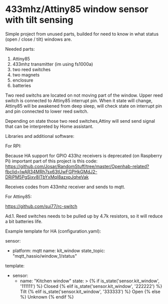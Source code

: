 # 433mhz/Attiny85 window sensor with tilt sensing


Simple project from unused parts, builded for need to know in what status (open / close / tilt) windows are.


Needed parts:

1. Attiny85
2. 433mhz transmitter  (im using fs1000a)
3. two reed switches
4. two magnets
5. enclosure
6. batteries


Two reed switchs are located on not moving part of the window.
Upper reed switch is connected to Attiny85 interrupt pin. When it state will change,  Attiny85 will be awakened  from deep sleep,  will check
state on interrupt pin and pin connected to lower reed switch.

Depending on state those two reed switches,Attiny will send send signal that can be interpreted by Home assistant.

Libraries and additional software:

For RPI:

Because HA support for GPIO 433hz receivers is deprecated (on Raspberry Pi) important part of this project is this code:
https://github.com/Josar/RandomStuff/tree/master/Openhab-related?fbclid=IwAR34MRh7sx63tUwFGPHkGMdJ2-DRiPM5PgSixv8ITbYxMqI8azxpJqheVak

Receives codes from 433mhz receiver and sends to mqtt.

For Attiny85:

https://github.com/sui77/rc-switch



Ad.1. Reed switches needs to be pulled up by 4.7k resistors, so it will reduce a bit batteries life.

Example template for HA (configuration.yaml):

sensor:
  - platform: mqtt
    name: kit_window 
    state_topic: "mqtt_hassio/window_1/status"
    
template:
  - sensor:
      - name: "Kitchen window"
        state: >
          {% if is_state('sensor.kit_window', '111111') %}
            Closed
          {% elif is_state('sensor.kit_window', '222222') %}
            Tilt
          {% elif is_state('sensor.kit_window', '333333') %}
            Open
          {% else %}
            Unknown
          {% endif %}
